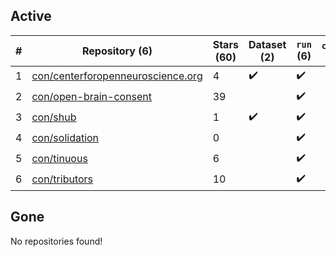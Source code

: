 ## Active
| # | Repository (6) | Stars (60) | Dataset (2) | `run` (6) | `containers-run` |
| --- | --- | --- | --- | --- | --- |
| 1 | [con/centerforopenneuroscience.org](https://github.com/con/centerforopenneuroscience.org) | 4 | :heavy_check_mark: | :heavy_check_mark: |  |
| 2 | [con/open-brain-consent](https://github.com/con/open-brain-consent) | 39 |  | :heavy_check_mark: |  |
| 3 | [con/shub](https://github.com/con/shub) | 1 | :heavy_check_mark: | :heavy_check_mark: |  |
| 4 | [con/solidation](https://github.com/con/solidation) | 0 |  | :heavy_check_mark: |  |
| 5 | [con/tinuous](https://github.com/con/tinuous) | 6 |  | :heavy_check_mark: |  |
| 6 | [con/tributors](https://github.com/con/tributors) | 10 |  | :heavy_check_mark: |  |

## Gone
No repositories found!
